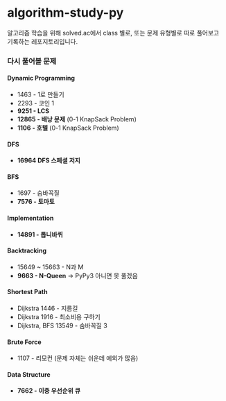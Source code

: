 # algorithm-study-py

알고리즘 학습을 위해 solved.ac에서 class 별로, 또는 문제 유형별로 따로 풀어보고 기록하는 레포지토리입니다.

### 다시 풀어볼 문제

#### Dynamic Programming
- 1463 - 1로 만들기
- 2293 - 코인 1
- **9251 - LCS**
- **12865 - 배낭 문제** (0-1 KnapSack Problem)
- **1106 - 호텔** (0-1 KnapSack Problem)

#### DFS
- **16964 DFS 스페셜 저지**

#### BFS
- 1697 - 숨바꼭질
- **7576 - 토마토**

#### Implementation
- **14891 - 톱니바퀴**

#### Backtracking
- 15649 ~ 15663 - N과 M
- **9663 - N-Queen**
 -> PyPy3 아니면 못 풀겠음

#### Shortest Path
- Dijkstra 1446 - 지름길 
- Dijkstra 1916 - 최소비용 구하기
- Dijkstra, BFS 13549 - 숨바꼭질 3

#### Brute Force
- 1107 - 리모컨 (문제 자체는 쉬운데 예외가 많음)

#### Data Structure
- **7662 - 이중 우선순위 큐**